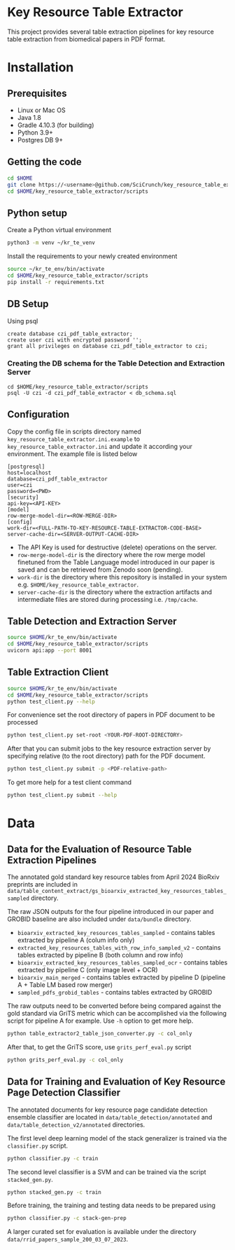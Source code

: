 Key Resource Table Extractor
============================

This project provides several table extraction pipelines for key resource table extraction from biomedical papers in PDF format.

# Installation

## Prerequisites
* Linux or Mac OS 
* Java 1.8
* Gradle 4.10.3 (for building)
* Python 3.9+
* Postgres DB 9+

## Getting the code
```bash
cd $HOME
git clone https://<username>@github.com/SciCrunch/key_resource_table_extractor.git
cd $HOME/key_resource_table_extractor/scripts
```

## Python setup

Create a Python virtual environment

```bash
python3 -m venv ~/kr_te_venv
```
Install the requirements to your newly created environment

```bash
source ~/kr_te_env/bin/activate
cd $HOME/key_resource_table_extractor/scripts
pip install -r requirements.txt
```

## DB Setup


Using psql

```
create database czi_pdf_table_extractor;
create user czi with encrypted password '';
grant all privileges on database czi_pdf_table_extractor to czi;
```

### Creating the DB schema for the Table Detection and Extraction Server

```
cd $HOME/key_resource_table_extractor/scripts
psql -U czi -d czi_pdf_table_extractor < db_schema.sql
```
## Configuration

Copy the config file in scripts directory named `key_resource_table_extractor.ini.example` to `key_resource_table_extractor.ini` and update it according your environment. The example file is listed below

```
[postgresql]
host=localhost
database=czi_pdf_table_extractor
user=czi
password=<PWD>
[security]
api-key=<API-KEY>
[model]
row-merge-model-dir=<ROW-MERGE-DIR>
[config]
work-dir=<FULL-PATH-TO-KEY-RESOURCE-TABLE-EXTRACTOR-CODE-BASE>
server-cache-dir=<SERVER-OUTPUT-CACHE-DIR>
```
* The API Key is used for destructive (delete) operations on the server.
* `row-merge-model-dir` is the directory where the row merge model finetuned from the Table Language model introduced in our paper is saved and can be retrieved from Zenodo soon (pending).
* `work-dir` is the directory where this repository is installed in your system e.g. `$HOME/key_resource_table_extractor`.
* `server-cache-dir` is the directory where the extraction artifacts and intermediate files are stored during processing i.e. `/tmp/cache`.

## Table Detection and Extraction Server

```bash
source $HOME/kr_te_env/bin/activate 
cd $HOME/key_resource_table_extractor/scripts
uvicorn api:app --port 8001
```

## Table Extraction Client

```bash
source $HOME/kr_te_env/bin/activate
cd $HOME/key_resource_table_extractor/scripts
python test_client.py --help
```

For convenience set the root directory of papers in PDF document to be processed 

```bash
python test_client.py set-root <YOUR-PDF-ROOT-DIRECTORY>
```

After that you can submit jobs to the key resource extraction server by specifying relative (to the root directory) path for the PDF document.

```bash
python test_client.py submit -p <PDF-relative-path>
```

To get more help for a test client command

```bash
python test_client.py submit --help
```

# Data

## Data for the Evaluation of Resource Table Extraction Pipelines

The annotated gold standard key resource tables from April 2024 BioRxiv preprints are included in `data/table_content_extract/gs_bioarxiv_extracted_key_resources_tables_sampled` directory.

The raw JSON outputs for the four pipeline introduced in our paper and GROBID baseline are also included under `data/bundle` directory.

* `bioarxiv_extracted_key_resources_tables_sampled` - contains tables extracted by pipeline A (colum info only)
* `extracted_key_resources_tables_with_row_info_sampled_v2` - contains tables extracted by pipeline B (both column and row info)
* `bioarxiv_extracted_key_resources_tables_sampled_ocr` - contains tables extracted by pipeline C (only image level + OCR)
* `bioarxiv_main_merged` - contains tables extracted by pipeline D (pipeline A + Table LM based row merger)
* `sampled_pdfs_grobid_tables` - contains tables extracted by GROBID


The raw outputs need to be converted before being compared against the gold standard via GriTS metric which can be accomplished via the following script for pipeline A for example. Use `-h` option to get more help.

```bash
python table_extractor2_table_json_converter.py -c col_only

```

After that, to get the GriTS score, use `grits_perf_eval.py` script


```bash
python grits_perf_eval.py -c col_only

```

## Data for Training and Evaluation of Key Resource Page Detection Classifier

The annotated documents for key resource page candidate detection ensemble classifier are located in `data/table_detection/annotated` and `data/table_detection_v2/annotated` directories.


The first level deep learning model of the stack generalizer is trained via the `classifier.py` script.

```bash
python classifier.py -c train

```

The second level classifier is a SVM and can be trained via the script `stacked_gen.py`.

```bash
python stacked_gen.py -c train
```

Before training, the training and testing data needs to be prepared using

```bash
python classifier.py -c stack-gen-prep
```

A larger curated set for evaluation is available under the directory `data/rrid_papers_sample_200_03_07_2023`.


